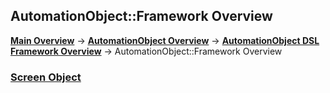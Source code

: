 ## AutomationObject::Framework Overview
__[Main Overview](../../README.md)__ ->
__[AutomationObject Overview](../README.md)__ ->
__[AutomationObject DSL Framework Overview](README.md)__ ->
AutomationObject::Framework Overview

### [Screen Object](screen/README.md)


